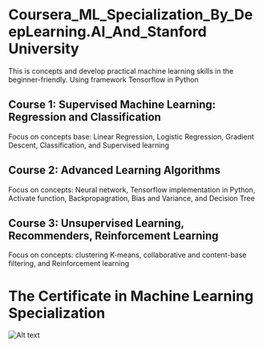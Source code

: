 # Coursera_ML_Specialization_By_DeepLearning.AI_And_Stanford University

This is concepts and develop practical machine learning skills in the beginner-friendly. Using framework Tensorflow in Python

## Course 1: Supervised Machine Learning: Regression and Classification
Focus on concepts base: Linear Regression, Logistic Regression, Gradient Descent, Classification, and Supervised learning

## Course 2: Advanced Learning Algorithms
Focus on concepts: Neural network, Tensorflow implementation in Python, Activate function, Backpropagration, Bias and Variance, and Decision Tree

## Course 3: Unsupervised Learning, Recommenders, Reinforcement Learning
Focus on concepts: clustering K-means, collaborative and content-base filtering, and Reinforcement learning

# The Certificate in Machine Learning Specialization
![Alt text](https://github.com/J3rryTr/Coursera_ML_Specialization/blob/main/.png)